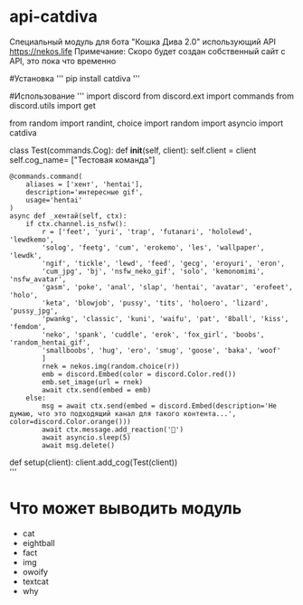 # api-catdiva
Специальный модуль для бота "Кошка Дива 2.0" использующий API https://nekos.life
Примечание: Скоро будет создан собственный сайт с API, это пока что временно

#Установка
'''
pip install catdiva
'''

#Использование
'''
import discord
from discord.ext import commands
from discord.utils import get

from random import randint, choice
import random
import asyncio
import catdiva

class Test(commands.Cog):
    def __init__(self, client):
        self.client = client
        self.cog_name= ["Тестовая команда"] 


    @commands.command(
        aliases = ['хент', 'hentai'],
        description='интересные gif',
        usage='hentai'
    )
    async def _хентай(self, ctx):
        if ctx.channel.is_nsfw():
            r = ['feet', 'yuri', 'trap', 'futanari', 'hololewd', 'lewdkemo',
            'solog', 'feetg', 'cum', 'erokemo', 'les', 'wallpaper', 'lewdk',
            'ngif', 'tickle', 'lewd', 'feed', 'gecg', 'eroyuri', 'eron',
            'cum_jpg', 'bj', 'nsfw_neko_gif', 'solo', 'kemonomimi', 'nsfw_avatar',
            'gasm', 'poke', 'anal', 'slap', 'hentai', 'avatar', 'erofeet', 'holo',
            'keta', 'blowjob', 'pussy', 'tits', 'holoero', 'lizard', 'pussy_jpg',
            'pwankg', 'classic', 'kuni', 'waifu', 'pat', '8ball', 'kiss', 'femdom',
            'neko', 'spank', 'cuddle', 'erok', 'fox_girl', 'boobs', 'random_hentai_gif',
            'smallboobs', 'hug', 'ero', 'smug', 'goose', 'baka', 'woof'
		    ]
            rnek = nekos.img(random.choice(r))
            emb = discord.Embed(color = discord.Color.red())
            emb.set_image(url = rnek)
            await ctx.send(embed = emb)
        else:
            msg = await ctx.send(embed = discord.Embed(description='Не думаю, что это подходящий канал для такого контента...', color=discord.Color.orange()))
            await ctx.message.add_reaction('🔞')
            await asyncio.sleep(5)
            await msg.delete()

def setup(client):
    client.add_cog(Test(client))                
'''

# Что может выводить модуль
- cat
- eightball
- fact
- img
- owoify
- textcat
- why